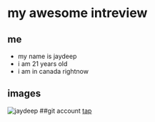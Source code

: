 # my awesome intreview

## me 
* my name is jaydeep
* i am 21 years old
* i am in canada rightnow
## images
![jaydeep](https://avatars.githubusercontent.com/u/159729873?v=4)
##git account
[tap](https://github.com/account)
